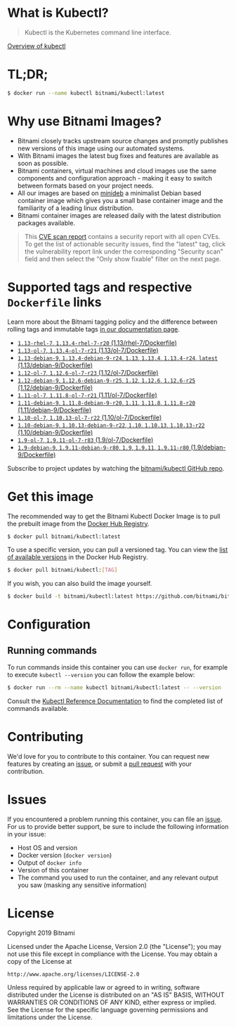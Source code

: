 
# What is Kubectl?

> Kubectl is the Kubernetes command line interface.

[Overview of kubectl](https://kubernetes.io/docs/reference/kubectl/overview/)

# TL;DR;

```bash
$ docker run --name kubectl bitnami/kubectl:latest
```

# Why use Bitnami Images?

* Bitnami closely tracks upstream source changes and promptly publishes new versions of this image using our automated systems.
* With Bitnami images the latest bug fixes and features are available as soon as possible.
* Bitnami containers, virtual machines and cloud images use the same components and configuration approach - making it easy to switch between formats based on your project needs.
* All our images are based on [minideb](https://github.com/bitnami/minideb) a minimalist Debian based container image which gives you a small base container image and the familiarity of a leading linux distribution.
* Bitnami container images are released daily with the latest distribution packages available.


> This [CVE scan report](https://quay.io/repository/bitnami/kubectl?tab=tags) contains a security report with all open CVEs. To get the list of actionable security issues, find the "latest" tag, click the vulnerability report link under the corresponding "Security scan" field and then select the "Only show fixable" filter on the next page.

# Supported tags and respective `Dockerfile` links

Learn more about the Bitnami tagging policy and the difference between rolling tags and immutable tags [in our documentation page](https://docs.bitnami.com/containers/how-to/understand-rolling-tags-containers/).


* [`1.13-rhel-7`, `1.13.4-rhel-7-r20` (1.13/rhel-7/Dockerfile)](https://github.com/bitnami/bitnami-docker-kubectl/blob/1.13.4-rhel-7-r20/1.13/rhel-7/Dockerfile)
* [`1.13-ol-7`, `1.13.4-ol-7-r21` (1.13/ol-7/Dockerfile)](https://github.com/bitnami/bitnami-docker-kubectl/blob/1.13.4-ol-7-r21/1.13/ol-7/Dockerfile)
* [`1.13-debian-9`, `1.13.4-debian-9-r24`, `1.13`, `1.13.4`, `1.13.4-r24`, `latest` (1.13/debian-9/Dockerfile)](https://github.com/bitnami/bitnami-docker-kubectl/blob/1.13.4-debian-9-r24/1.13/debian-9/Dockerfile)
* [`1.12-ol-7`, `1.12.6-ol-7-r23` (1.12/ol-7/Dockerfile)](https://github.com/bitnami/bitnami-docker-kubectl/blob/1.12.6-ol-7-r23/1.12/ol-7/Dockerfile)
* [`1.12-debian-9`, `1.12.6-debian-9-r25`, `1.12`, `1.12.6`, `1.12.6-r25` (1.12/debian-9/Dockerfile)](https://github.com/bitnami/bitnami-docker-kubectl/blob/1.12.6-debian-9-r25/1.12/debian-9/Dockerfile)
* [`1.11-ol-7`, `1.11.8-ol-7-r21` (1.11/ol-7/Dockerfile)](https://github.com/bitnami/bitnami-docker-kubectl/blob/1.11.8-ol-7-r21/1.11/ol-7/Dockerfile)
* [`1.11-debian-9`, `1.11.8-debian-9-r20`, `1.11`, `1.11.8`, `1.11.8-r20` (1.11/debian-9/Dockerfile)](https://github.com/bitnami/bitnami-docker-kubectl/blob/1.11.8-debian-9-r20/1.11/debian-9/Dockerfile)
* [`1.10-ol-7`, `1.10.13-ol-7-r22` (1.10/ol-7/Dockerfile)](https://github.com/bitnami/bitnami-docker-kubectl/blob/1.10.13-ol-7-r22/1.10/ol-7/Dockerfile)
* [`1.10-debian-9`, `1.10.13-debian-9-r22`, `1.10`, `1.10.13`, `1.10.13-r22` (1.10/debian-9/Dockerfile)](https://github.com/bitnami/bitnami-docker-kubectl/blob/1.10.13-debian-9-r22/1.10/debian-9/Dockerfile)
* [`1.9-ol-7`, `1.9.11-ol-7-r83` (1.9/ol-7/Dockerfile)](https://github.com/bitnami/bitnami-docker-kubectl/blob/1.9.11-ol-7-r83/1.9/ol-7/Dockerfile)
* [`1.9-debian-9`, `1.9.11-debian-9-r80`, `1.9`, `1.9.11`, `1.9.11-r80` (1.9/debian-9/Dockerfile)](https://github.com/bitnami/bitnami-docker-kubectl/blob/1.9.11-debian-9-r80/1.9/debian-9/Dockerfile)

Subscribe to project updates by watching the [bitnami/kubectl GitHub repo](https://github.com/bitnami/bitnami-docker-kubectl).

# Get this image

The recommended way to get the Bitnami Kubectl Docker Image is to pull the prebuilt image from the [Docker Hub Registry](https://hub.docker.com/r/bitnami/kubectl).

```bash
$ docker pull bitnami/kubectl:latest
```

To use a specific version, you can pull a versioned tag. You can view the [list of available versions](https://hub.docker.com/r/bitnami/kubectl/tags/) in the Docker Hub Registry.

```bash
$ docker pull bitnami/kubectl:[TAG]
```

If you wish, you can also build the image yourself.

```bash
$ docker build -t bitnami/kubectl:latest https://github.com/bitnami/bitnami-docker-kubectl.git
```

# Configuration

## Running commands

To run commands inside this container you can use `docker run`, for example to execute `kubectl --version` you can follow the example below:

```bash
$ docker run --rm --name kubectl bitnami/kubectl:latest -- --version
```

Consult the [Kubectl Reference Documentation](https://kubernetes.io/docs/reference/generated/kubectl/kubectl-commands) to find the completed list of commands available.

# Contributing

We'd love for you to contribute to this container. You can request new features by creating an [issue](https://github.com/bitnami/bitnami-docker-kubectl/issues), or submit a [pull request](https://github.com/bitnami/bitnami-docker-kubectl/pulls) with your contribution.

# Issues

If you encountered a problem running this container, you can file an [issue](https://github.com/bitnami/bitnami-docker-kubectl/issues). For us to provide better support, be sure to include the following information in your issue:

- Host OS and version
- Docker version (`docker version`)
- Output of `docker info`
- Version of this container
- The command you used to run the container, and any relevant output you saw (masking any sensitive information)

# License

Copyright 2019 Bitnami

Licensed under the Apache License, Version 2.0 (the "License");
you may not use this file except in compliance with the License.
You may obtain a copy of the License at

    http://www.apache.org/licenses/LICENSE-2.0

Unless required by applicable law or agreed to in writing, software
distributed under the License is distributed on an "AS IS" BASIS,
WITHOUT WARRANTIES OR CONDITIONS OF ANY KIND, either express or implied.
See the License for the specific language governing permissions and
limitations under the License.
